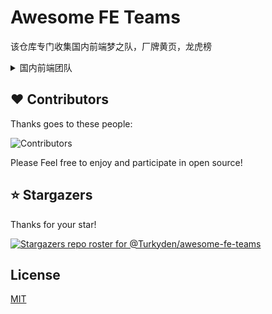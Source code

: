 # Awesome FE Teams

该仓库专门收集国内前端梦之队，厂牌黄页，龙虎榜

<details>
<summary>国内前端团队</summary>

[Baidu EFE team](https://github.com/ecomfe)

[Bytedance Inc.](https://github.com/bytedance)

[ElemeFE](https://github.com/ElemeFE)

[NSFI](https://github.com/NSFI) 网易云商前端

[Proto Team](https://github.com/ProtoTeam) 蚂蚁集团 - 大数据部 - 数据体验技术

[Alipay](https://github.com/alipay) Ant Group Open Source

[Alibaba](https://github.com/alibaba)

[iQIYI](https://github.com/iqiyi) 爱奇艺
  
</details>

## ❤️ Contributors

Thanks goes to these people:

![Contributors](https://contrib.rocks/image?repo=Turkyden/awesome-fe-teams)

Please Feel free to enjoy and participate in open source!

## ⭐ Stargazers

Thanks for your star!

[![Stargazers repo roster for @Turkyden/awesome-fe-teams](https://reporoster.com/stars/Turkyden/awesome-fe-teams)](https://github.com/Turkyden/awesome-fe-teams/stargazers)

## License

[MIT](./LICENSE)
